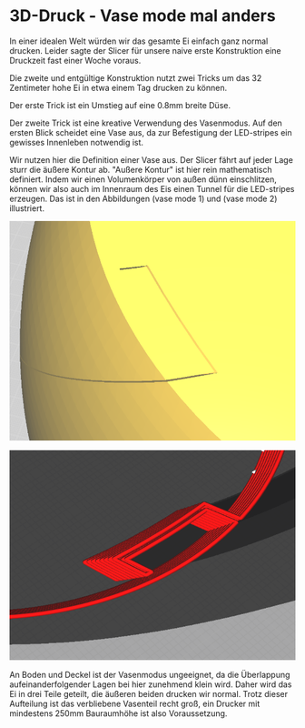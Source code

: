 
# 3D-Druck - Vase mode mal anders

In einer idealen Welt würden wir das gesamte Ei einfach ganz normal drucken. Leider sagte der Slicer für unsere naive erste Konstruktion eine Druckzeit fast einer Woche voraus. 

Die zweite und entgültige Konstruktion nutzt zwei Tricks um das 32 Zentimeter hohe Ei in etwa einem Tag drucken zu können. 

Der erste Trick ist ein Umstieg auf eine 0.8mm breite Düse. 

Der zweite Trick ist eine kreative Verwendung des Vasenmodus. Auf den ersten Blick scheidet eine Vase aus, da zur Befestigung der LED-stripes ein gewisses Innenleben notwendig ist. 

Wir nutzen hier die Definition einer Vase aus. Der Slicer fährt auf jeder Lage sturr die äußere Kontur ab. "Außere Kontur" ist hier rein mathematisch definiert. Indem wir einen Volumenkörper von außen dünn einschlitzen, können wir also auch im Innenraum des Eis einen Tunnel für die LED-stripes erzeugen. Das ist in den Abbildungen (vase mode 1) und (vase mode 2) illustriert. 

![vase mode 1](grafiken/illustrationen/vase_cad.PNG "Geometrie laut CAD")

![vase mode 2](grafiken/illustrationen/vase_sliced.PNG "Tatsächlich gedruckte Geometrie")

An Boden und Deckel ist der Vasenmodus ungeeignet, da die Überlappung aufeinanderfolgender Lagen bei hier zunehmend klein wird. Daher wird das Ei in drei Teile geteilt, die äußeren beiden drucken wir normal. Trotz dieser Aufteilung ist das verbliebene Vasenteil recht groß, ein Drucker mit mindestens 250mm Bauraumhöhe ist also Voraussetzung. 


